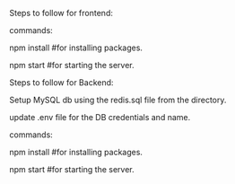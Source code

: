 Steps to follow for frontend:

commands:

  npm install   #for installing packages. 

  npm start     #for starting the server.


Steps to follow for Backend:

Setup MySQL db using the redis.sql file from the directory.

update .env file for the DB credentials and name.

commands:

  npm install   #for installing packages.

  npm start     #for starting the server.

